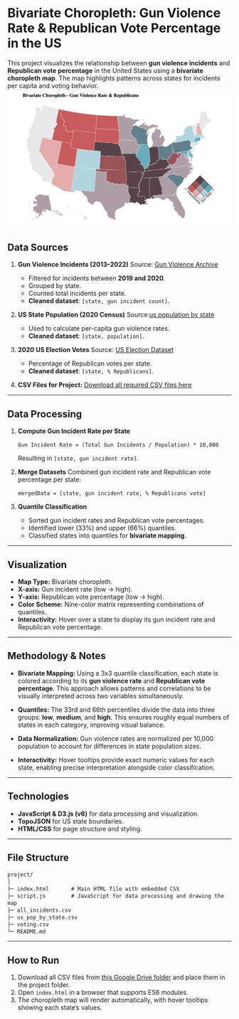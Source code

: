 # Bivariate Choropleth: Gun Violence Rate & Republican Vote Percentage in the US

This project visualizes the relationship between **gun violence incidents** and **Republican vote percentage** in the United States using a **bivariate choropleth map**. The map highlights patterns across states for incidents per capita and voting behavior.
![Choropleth](choropleth.png)

## **Data Sources**

1. **Gun Violence Incidents (2013–2022)**
   Source: [Gun Violence Archive](https://www.gunviolencearchive.org)

   * Filtered for incidents between **2019 and 2020**.
   * Grouped by state.
   * Counted total incidents per state.
   * **Cleaned dataset**: `[state, gun incident count]`.

2. **US State Population (2020 Census)**
   Source:[us population by state](https://www.kaggle.com/datasets/alexandrepetit881234/us-population-by-state)

   * Used to calculate per-capita gun violence rates.
   * **Cleaned dataset**: `[state, population]`.

4. **2020 US Election Votes**
  Source: [US Election Dataset](https://www.kaggle.com/datasets/essarabi/ultimate-us-election-dataset)
   * Percentage of Republican votes per state.
   * **Cleaned dataset**: `[state, % Republicans]`.

5. **CSV Files for Project:**
   [Download all required CSV files here](https://drive.google.com/drive/folders/1GeyRs_ODFIm-DsTjXGKTzu6kTxSg5fd9?usp=sharing)

---

## **Data Processing**

1. **Compute Gun Incident Rate per State**

   ```
   Gun Incident Rate = (Total Gun Incidents / Population) * 10,000
   ```

   Resulting in `[state, gun incident rate]`.

2. **Merge Datasets**
   Combined gun incident rate and Republican vote percentage per state:

   ```
   mergedData = [state, gun incident rate, % Republicans vote]
   ```

3. **Quantile Classification**

   * Sorted gun incident rates and Republican vote percentages.
   * Identified lower (33%) and upper (66%) quantiles.
   * Classified states into quantiles for **bivariate mapping**.

---

## **Visualization**

* **Map Type:** Bivariate choropleth.
* **X-axis:** Gun incident rate (low → high).
* **Y-axis:** Republican vote percentage (low → high).
* **Color Scheme:** Nine-color matrix representing combinations of quantiles.
* **Interactivity:** Hover over a state to display its gun incident rate and Republican vote percentage.

---

## **Methodology & Notes**

* **Bivariate Mapping:**
  Using a 3x3 quantile classification, each state is colored according to its **gun violence rate** and **Republican vote percentage**. This approach allows patterns and correlations to be visually interpreted across two variables simultaneously.

* **Quantiles:**
  The 33rd and 66th percentiles divide the data into three groups: **low**, **medium**, and **high**. This ensures roughly equal numbers of states in each category, improving visual balance.

* **Data Normalization:**
  Gun violence rates are normalized per 10,000 population to account for differences in state population sizes.

* **Interactivity:**
  Hover tooltips provide exact numeric values for each state, enabling precise interpretation alongside color classification.

---

## **Technologies**

* **JavaScript & D3.js (v6)** for data processing and visualization.
* **TopoJSON** for US state boundaries.
* **HTML/CSS** for page structure and styling.

---

## **File Structure**

```
project/
│
├─ index.html       # Main HTML file with embedded CSS
├─ script.js        # JavaScript for data processing and drawing the map
├─ all_incidents.csv
├─ us_pop_by_state.csv
├─ voting.csv
└─ README.md
```

---

## **How to Run**

1. Download all CSV files from [this Google Drive folder](https://drive.google.com/drive/folders/1GeyRs_ODFIm-DsTjXGKTzu6kTxSg5fd9?usp=sharing) and place them in the project folder.
2. Open `index.html` in a browser that supports ES6 modules.
3. The choropleth map will render automatically, with hover tooltips showing each state’s values.
